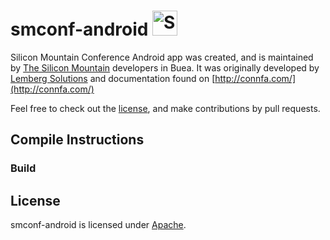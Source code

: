 smconf-android <img src="http://i.imgur.com/Cj4rMrS.gif" height="40" alt="Swimming Octocat" title="smconf-android">
==============
Silicon Mountain Conference Android app was created, and is maintained by [The Silicon Mountain](https://github.com/silicon-mountain) developers in Buea. It was originally developed by [Lemberg Solutions](http://lemberg.co.uk) and documentation found on [http://connfa.com/](http://connfa.com/)

Feel free to check out the [license](LICENSE), and make contributions by pull requests.

## Compile Instructions


### Build



## License

smconf-android is licensed under [Apache](LICENSE).

